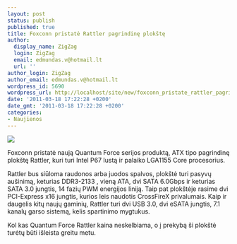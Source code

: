 ```yaml
---
layout: post
status: publish
published: true
title: Foxconn pristatė Rattler pagrindinę plokštę
author:
  display_name: ZigZag
  login: ZigZag
  email: edmundas.v@hotmail.lt
  url: ''
author_login: ZigZag
author_email: edmundas.v@hotmail.lt
wordpress_id: 5690
wordpress_url: http://localhost/site/new/foxconn_pristate_rattler_pagrindine_plokste/
date: '2011-03-18 17:22:28 +0200'
date_gmt: '2011-03-18 17:22:28 +0200'
categories:
- Naujienos
---
```

<div class="imgright"><img src="http://technews.lt/upload/b5351d594fd2ce23e4504820256d911a190.jpg"  /></div>
<p>Foxconn pristatė naują Quantum Force serijos produktą, ATX tipo pagrindinę plokštę Rattler, kuri turi Intel P67 lustą ir palaiko LGA1155 Core procesorius. </p>
<p>Rattler bus siūloma raudonos arba juodos spalvos, plokštė turi pasyvų aušinimą, keturias DDR3-2133 , vieną ATA, dvi SATA 6.0Gbps ir keturias SATA 3.0 jungtis, 14 fazių PWM energijos liniją. Taip pat plokštėje rasime dvi PCI-Express x16 jungtis, kurios leis naudotis CrossFireX privalumais. Kaip ir daugelis kitų naujų gaminių, Rattler turi dvi USB 3.0, dvi eSATA jungtis, 7.1 kanalų garso sistemą, kelis spartinimo mygtukus.</p>
<p>Kol kas Quantum Force Rattler kaina neskelbiama, o į prekybą ši plokštė turėtų būti išleista greitu metu.<br /></p>
